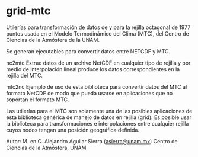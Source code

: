 grid-mtc
========

Utilerías para transformación de datos de y para la rejilla octagonal
de 1977 puntos usada en el Modelo Termodinámico del Clima (MTC), del
Centro de Ciencias de la Atmósfera de la UNAM.

Se generan ejecutables para convertir datos entre NETCDF y MTC.

nc2mtc 	   Extrae datos de un archivo NetCDF en cualquier tipo de
	   rejilla y por medio de interpolación lineal produce
	   los datos correspondientes en la rejilla del MTC.

mtc2nc	   Ejemplo de uso de esta biblioteca para convertir datos
	   del MTC al formato NetCDF de modo que pueda usarse en
	   aplicaciones que no soportan el formato MTC.

Las utilerías para el MTC son solamente una de las posibles
aplicaciones de esta biblioteca genérica de manejo de datos en rejilla
(grid). Es posible usar la biblioteca para transformaciones e
interpolaciones entre cualquier rejilla cuyos nodos tengan una
posición geográfica definida.

Autor:
M. en C. Alejandro Aguilar Sierra (asierra@unam.mx)
Centro de Ciencias de la Atmósfera, UNAM

